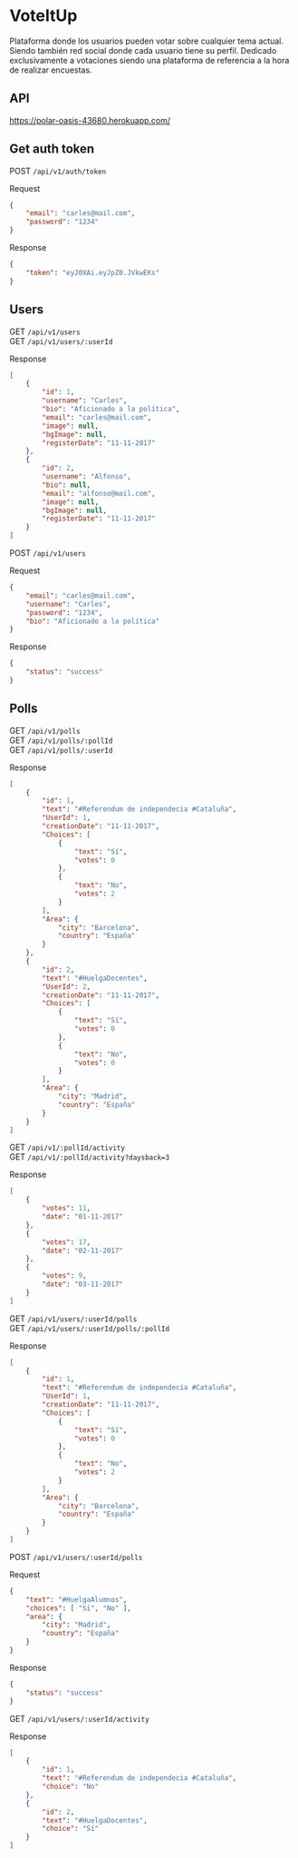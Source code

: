 # VoteItUp

Plataforma donde los usuarios pueden votar sobre cualquier tema actual. Siendo también red social donde cada usuario tiene su perfil.
Dedicado exclusivamente a votaciones siendo una plataforma de referencia a la hora de realizar encuestas.

## API

https://polar-oasis-43680.herokuapp.com/

## Get auth token  

POST `/api/v1/auth/token`  

Request
```json
{
    "email": "carles@mail.com",
    "password": "1234"
}
```
Response
```json
{
    "token": "eyJ0XAi.eyJpZ0.JVkwEKs"
}
```

## Users

GET `/api/v1/users`  
GET `/api/v1/users/:userId` 

Response
```json
[
    {
        "id": 1,
        "username": "Carles",
        "bio": "Aficionado a la política",
        "email": "carles@mail.com",
        "image": null,
        "bgImage": null,
        "registerDate": "11-11-2017"
    },
    {
        "id": 2,
        "username": "Alfonso",
        "bio": null,
        "email": "alfonso@mail.com",
        "image": null,
        "bgImage": null,
        "registerDate": "11-11-2017"
    }
]
```

POST `/api/v1/users`  

Request
```json
{
    "email": "carles@mail.com",
    "username": "Carles",
    "password": "1234",
    "bio": "Aficionado a la política"
}
```
Response
```json
{
    "status": "success"
}
```

## Polls

GET `/api/v1/polls`  
GET `/api/v1/polls/:pollId`  
GET `/api/v1/polls/:userId` 

Response
```json
[
    {
        "id": 1,
        "text": "#Referendum de independecia #Cataluña",
        "UserId": 1,
        "creationDate": "11-11-2017",
        "Choices": [
            {
                "text": "Sí",
                "votes": 0
            },
            {
                "text": "No",
                "votes": 2
            }
        ],
        "Area": {
            "city": "Barcelona",
            "country": "España"
        }
    },
    {
        "id": 2,
        "text": "#HuelgaDocentes",
        "UserId": 2,
        "creationDate": "11-11-2017",
        "Choices": [
            {
                "text": "Sí",
                "votes": 0
            },
            {
                "text": "No",
                "votes": 0
            }
        ],
        "Area": {
            "city": "Madrid",
            "country": "España"
        }
    }
]
```
 
GET `/api/v1/:pollId/activity`  
GET `/api/v1/:pollId/activity?daysback=3` 

Response
```json
[
    {
        "votes": 11,
        "date": "01-11-2017"
    },
    {
        "votes": 17,
        "date": "02-11-2017"
    },
    {
        "votes": 9,
        "date": "03-11-2017"
    }
]
```

GET `/api/v1/users/:userId/polls`  
GET `/api/v1/users/:userId/polls/:pollId` 

Response
```json
[
    {
        "id": 1,
        "text": "#Referendum de independecia #Cataluña",
        "UserId": 1,
        "creationDate": "11-11-2017",
        "Choices": [
            {
                "text": "Sí",
                "votes": 0
            },
            {
                "text": "No",
                "votes": 2
            }
        ],
        "Area": {
            "city": "Barcelona",
            "country": "España"
        }
    }
]
```

POST `/api/v1/users/:userId/polls`  

Request
```json
{
    "text": "#HuelgaAlumnos",
    "choices": [ "Sí", "No" ],
    "area": {
        "city": "Madrid",
        "country": "España"
    }
}
```
Response
```json
{
    "status": "success"
}
```

GET `/api/v1/users/:userId/activity`  

Response
```json
[
    {
        "id": 1,
        "text": "#Referendum de independecia #Cataluña",
        "choice": "No"
    },
    {
        "id": 2,
        "text": "#HuelgaDocentes",
        "choice": "Sí"
    }
]
```